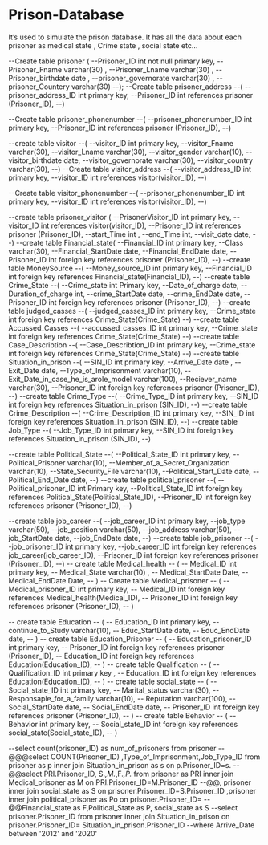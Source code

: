 # Prison-Database
It’s used to simulate the prison database.
It has all the data about each prisoner as medical state , Crime state , social state etc…

--Create table prisoner (
--Prisoner_ID int not null primary key,
--Prisoner_Fname varchar(30) ,
--Prisoner_Lname varchar(30) ,
--Prisoner_birthdate date ,
--prisoner_governorate varchar(30) ,
--prisoner_Countery varchar(30)
--);
--Create table prisoner_address
--(
--prisoner_address_ID int primary key,
--Prisoner_ID int references prisoner (Prisoner_ID),
--)

--Create table prisoner_phonenumber
--(
--prisoner_phonenumber_ID int primary key,
--Prisoner_ID int references prisoner (Prisoner_ID),
--)

--create table visitor 
--(
--visitor_ID int primary key,
--visitor_Fname varchar(30),
--visitor_Lname varchar(30),
--visitor_gender varchar(10),
--visitor_birthdate date,
--visitor_governorate varchar(30),
--visitor_country varchar(30),
--)
--Create table visitor_address
--(
--visitor_address_ID int primary key,
--visitor_ID int references visitor(visitor_ID),
--)

--Create table visitor_phonenumber
--(
--prisoner_phonenumber_ID int primary key,
--visitor_ID int references visitor(visitor_ID),
--)

--create table prisoner_visitor (
--PrisonerVisitor_ID int primary key,
--visitor_ID int references visitor(visitor_ID),
--Prisoner_ID int references prisoner (Prisoner_ID),
--start_Time int ,
--end_Time int,
--visit_date date,
--)
--create table Financial_state(
--Financial_ID int primary key,
--Class varchar(30),
--Financial_StartDate date,
--Financial_EndDate date,
--Prisoner_ID int foreign key references prisoner (Prisoner_ID),
--)
--create table MoneySource
--(
--Money_source_ID int primary key,
--Financial_ID int foreign key references  Financial_state(Financial_ID),
--)
--create table Crime_State
--(
--Crime_state int Primary key,
--Date_of_charge date,
--Duration_of_charge int,
--crime_StartDate date,
--crime_EndDate date,
--Prisoner_ID int foreign key references prisoner (Prisoner_ID),
--)
--create table judged_casses
--(
--judged_casses_ID int primary key,
--Crime_state int foreign key references Crime_State(Crime_State)
--)
--create table Accussed_Casses
--(
--accussed_casses_ID int primary key,
--Crime_state int foreign key references Crime_State(Crime_State)
--)
--create table Case_Describtion
--(
--Case_Describtion_ID int primary key,
--Crime_state int foreign key references Crime_State(Crime_State)
--)
--create table Situation_in_prison
--(
--SIN_ID int primary key,
--Arrive_Date date ,
--Exit_Date date,
--Type_of_Imprisonment varchar(10),
--Exit_Date_in_case_he_is_arole_model varchar(100),
--Reciever_name varchar(30),
--Prisoner_ID int foreign key references prisoner (Prisoner_ID),
--)
--create table Crime_Type
--(
--Crime_Type_ID int primary key,
--SIN_ID int foreign key references Situation_in_prison (SIN_ID),
--)
--create table Crime_Description
--(
--Crime_Description_ID int primary key,
--SIN_ID int foreign key references Situation_in_prison (SIN_ID),
--)
--create table Job_Type
--(
--Job_Type_ID int primary key,
--SIN_ID int foreign key references Situation_in_prison (SIN_ID),
--)

--create table Political_State
--(
--Political_State_ID int primary key,
--Political_Prisoner varchar(10),
--Member_of_a_Secret_Organization  varchar(10),
--State_Security_File varchar(10),
--Political_Start_Date date,
--Political_End_Date date,
--)
--create table political_prisoner
--(
--Political_prisoner_ID int Primary key,
--Political_State_ID int foreign key references Political_State(Political_State_ID),
--Prisoner_ID int foreign key references prisoner (Prisoner_ID),
--)

--create table job_career
--(
--job_career_ID int primary key,
--job_type varchar(50),
--job_position varchar(50),
--job_address varchar(50),
--job_StartDate date,
--job_EndDate date,
--)
--create table job_prisoner
--(
--job_prisoner_ID int primary key,
--job_career_ID int foreign key references job_career(job_career_ID),
--Prisoner_ID int foreign key references prisoner (Prisoner_ID),
--)
-- create table Medical_health
-- (
-- Medical_ID int primary key,
-- Medical_State varchar(10) ,
-- Medical_StartDate Date,
-- Medical_EndDate Date,
-- )
-- Create table Medical_prisoner 
-- (
-- Medical_prisoner_ID int primary key,
-- Medical_ID int foreign key references Medical_health(Medical_ID),
-- Prisoner_ID int foreign key references prisoner (Prisoner_ID),
-- )
 
-- create table Education
-- (
-- Education_ID int primary key,
-- continue_to_Study varchar(10),
-- Educ_StartDate date,
-- Educ_EndDate date,
-- )
-- create table Education_Prisoner
-- (
-- Education_prisoner_ID int primary key,
-- Prisoner_ID int foreign key references prisoner (Prisoner_ID),
-- Education_ID int foreign key references Education(Education_ID),
-- )
-- create table Qualification
-- (
-- Qualification_ID int primary key ,
--  Education_ID int foreign key references Education(Education_ID),
-- )
--  create table social_state
--  (
--  Social_state_ID int primary key,
--  Marital_status varchar(30),
--  Responsaple_for_a_family varchar(10),
--  Reputation varchar(100),
--  Social_StartDate date,
--  Social_EndDate date,
--  Prisoner_ID int foreign key references prisoner (Prisoner_ID),
--  )
--  create table Behavior
--  (
--   Behavior int primary key,
--   Social_state_ID int foreign key references social_state(Social_state_ID),
--  )

  --select count(prisoner_ID) as num_of_prisoners from prisoner
  --@@@select COUNT(Prisoner_ID) ,Type_of_Imprisonment,Job_Type_ID from prisoner as p inner join Situation_in_prison as s on p.Prisoner_ID=s.
  --@@select PRI.Prisoner_ID, S.*,M.*,F.*,P.* from prisoner as PRI inner join Medical_prisoner as M on PRI.Prisoner_ID=M.Prisoner_ID 
 --@@, prisoner inner join social_state as S on prisoner.Prisoner_ID=S.Prisoner_ID ,prisoner inner join political_prisoner as Po on prisoner.Prisoner_ID= 
  --@@Financial_state as F,Political_State as P, social_state as S
  --select prisoner.Prisoner_ID from prisoner inner join Situation_in_prison on prisoner.Prisoner_ID= Situation_in_prison.Prisoner_ID 
  --where Arrive_Date between '2012' and '2020'
